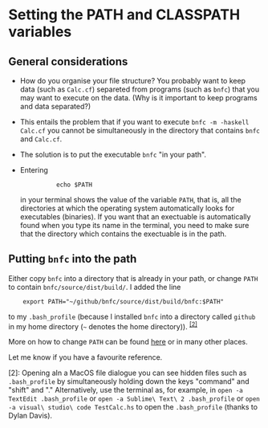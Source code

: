 # Setting the PATH and CLASSPATH variables

## General considerations

- How do you organise your file structure? You probably want to keep data (such as `Calc.cf`) separeted from programs (such as `bnfc`) that you may want to execute on the data. (Why is it important to keep programs and data separated?)

- This entails the problem that if you want to execute `bnfc -m -haskell Calc.cf` you cannot be simultaneously in the directory that contains `bnfc` and `Calc.cf`.

- The solution is to put the executable `bnfc` "in your path". 

- Entering 

                echo $PATH
        
  in your terminal shows the value of the variable `PATH`, that is, all the directories at which the operating system automatically looks for executables (binaries). If you want that an exectuable is automatically found when you type its name in the terminal, you need to make sure that the directory which contains the exectuable is in the path.

## Putting `bnfc` into the path

Either copy `bnfc` into a directory that is already in your path, or change `PATH` to contain `bnfc/source/dist/build/`. I added the line

        export PATH="~/github/bnfc/source/dist/build/bnfc:$PATH"
        
to my `.bash_profile` (because I installed `bnfc` into a directory called `github` in my home directory (`~` denotes the home directory)). <sup>[[2]](#hidden)</sup> 

More on how to change `PATH` can be found [here](https://www.computerhope.com/issues/ch001647.htm) or in many other places. 

Let me know if you have a favourite reference.

<a name="hidden">[2]</a>: Opening aIn a MacOS file dialogue you can see hidden files such as `.bash_profile` by simultaneously holding down the keys "command" and "shift" and "." Alternatively, use the terminal as, for example, in `open -a TextEdit .bash_profile` or `open -a Sublime\ Text\ 2 .bash_profile` or `open -a visual\ studio\ code TestCalc.hs` to open the `.bash_profile` (thanks to Dylan Davis).
